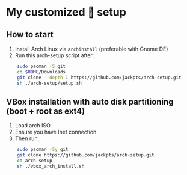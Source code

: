 # My customized 󰣇 setup

## How to start 
1. Install Arch Linux via `archinstall` (preferable with Gnome DE)
2. Run this arch-setup script after:
```sh
    sudo pacman -S git
    cd $HOME/Downloads
    git clone --depth 1 https://github.com/jackpts/arch-setup.git
    sh ./arch-setup/setup.sh
```

## VBox installation with auto disk partitioning (boot + root as ext4)
1. Load arch ISO
2. Ensure you have Inet connection
3. Then run:
```bash
    sudo pacman -Sy git
    git clone https://github.com/jackpts/arch-setup.git
    cd arch-setup
    sh ./vbox_arch_install.sh

```
